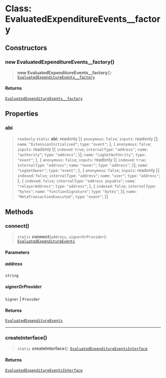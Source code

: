 # Class: EvaluatedExpenditureEvents\_\_factory

## Constructors

### new EvaluatedExpenditureEvents\_\_factory()

> **new EvaluatedExpenditureEvents\_\_factory**(): [`EvaluatedExpenditureEvents__factory`](EvaluatedExpenditureEvents__factory.md)

#### Returns

[`EvaluatedExpenditureEvents__factory`](EvaluatedExpenditureEvents__factory.md)

## Properties

### abi

> `readonly` `static` **abi**: readonly \[\{ `anonymous`: `false`; `inputs`: readonly \[\]; `name`: `"ExtensionInitialised"`; `type`: `"event"`; \}, \{ `anonymous`: `false`; `inputs`: readonly \[\{ `indexed`: `true`; `internalType`: `"address"`; `name`: `"authority"`; `type`: `"address"`; \}\]; `name`: `"LogSetAuthority"`; `type`: `"event"`; \}, \{ `anonymous`: `false`; `inputs`: readonly \[\{ `indexed`: `true`; `internalType`: `"address"`; `name`: `"owner"`; `type`: `"address"`; \}\]; `name`: `"LogSetOwner"`; `type`: `"event"`; \}, \{ `anonymous`: `false`; `inputs`: readonly \[\{ `indexed`: `false`; `internalType`: `"address"`; `name`: `"user"`; `type`: `"address"`; \}, \{ `indexed`: `false`; `internalType`: `"address payable"`; `name`: `"relayerAddress"`; `type`: `"address"`; \}, \{ `indexed`: `false`; `internalType`: `"bytes"`; `name`: `"functionSignature"`; `type`: `"bytes"`; \}\]; `name`: `"MetaTransactionExecuted"`; `type`: `"event"`; \}\]

## Methods

### connect()

> `static` **connect**(`address`, `signerOrProvider`): [`EvaluatedExpenditureEvents`](../namespaces/EvaluatedExpenditureEvents/interfaces/EvaluatedExpenditureEvents.md)

#### Parameters

##### address

`string`

##### signerOrProvider

`Signer` | `Provider`

#### Returns

[`EvaluatedExpenditureEvents`](../namespaces/EvaluatedExpenditureEvents/interfaces/EvaluatedExpenditureEvents.md)

***

### createInterface()

> `static` **createInterface**(): [`EvaluatedExpenditureEventsInterface`](../namespaces/EvaluatedExpenditureEvents/interfaces/EvaluatedExpenditureEventsInterface.md)

#### Returns

[`EvaluatedExpenditureEventsInterface`](../namespaces/EvaluatedExpenditureEvents/interfaces/EvaluatedExpenditureEventsInterface.md)
